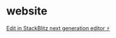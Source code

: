 # website

[Edit in StackBlitz next generation editor ⚡️](https://stackblitz.com/~/github.com/tkoho/website)